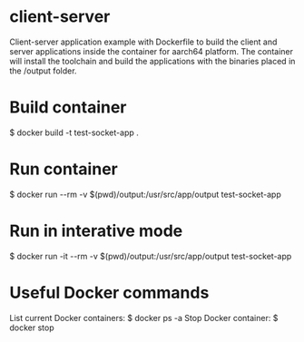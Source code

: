 # client-server
Client-server application example with Dockerfile to build the client and server applications inside the container for aarch64 platform.
The container will install the toolchain and build the applications with the binaries placed in the /output folder.

# Build container
$ docker build -t test-socket-app .

# Run container
$ docker run --rm -v $(pwd)/output:/usr/src/app/output test-socket-app

# Run in interative mode
$ docker run -it --rm -v $(pwd)/output:/usr/src/app/output test-socket-app

# Useful Docker commands
List current Docker containers:
$ docker ps -a
Stop Docker container:
$ docker stop <container ID>  

